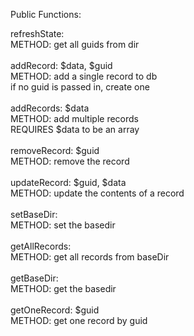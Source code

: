 Public Functions:

refreshState: <br/>
	METHOD: get all guids from dir<br/><br/>
addRecord: $data, $guid<br/>
	METHOD: add a single record to db<br/>
		if no guid is passed in, create one<br/><br/>
addRecords: $data <br/>
	METHOD: add multiple records<br/>
		REQUIRES $data to be an array<br/><br/>
removeRecord: $guid<br/>
	METHOD: remove the record<br/><br/>
updateRecord: $guid, $data <br/>
	METHOD: update the contents of a record<br/><br/>
setBaseDir:<br/>
	METHOD: set the basedir<br/><br/>
getAllRecords:<br/>
	METHOD: get all records from baseDir<br/><br/>
getBaseDir:<br/>
	METHOD: get the basedir<br/><br/>
getOneRecord: $guid<br/>
	METHOD: get one record by guid<br/><br/>
